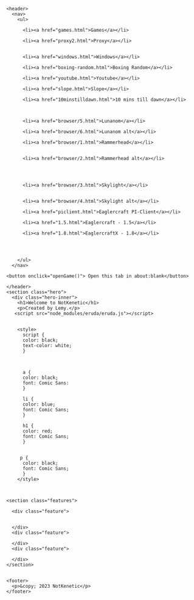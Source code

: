 <html lang="en">
  <head>
    <meta charset="UTF-8" />
    <meta name="viewport" content="width=device-width, initial-scale=1.0" />
    <title>NotKenetic</title>
  </head>
  <body>
    
    <header>
      <nav>
        <ul>
          
          <li><a href="games.html">Games</a></li>
         
          <li><a href="proxy2.html">Proxy</a></li>
 
       
          <li><a href="windows.html">Windows</a></li>
          
          <li><a href="boxing-random.html">Boxing Random</a></li>
          
          <li><a href="youtube.html">Youtube</a></li>  
          
          <li><a href="slope.html">Slope</a></li>
          
          <li><a href="10minstilldawn.html">10 mins till dawn</a></li>
       
      
          
          <li><a href="browser/5.html">Lunanom</a></li>
          
          <li><a href="browser/6.html">Lunanom alt</a></li>
          
          <li><a href="browser/1.html">Rammerhead</a></li>
          
          
          <li><a href="browser/2.html">Rammerhead alt</a></li>
          
          
          
          
          <li><a href="browser/3.html">Skylight</a></li>
         
          
          <li><a href="browser/4.html">Skylight alt</a></li>
          
          <li><a href="piclient.html">Eaglercraft PI-Client</a></li>
          
          <li><a href="1.5.html">Eaglercraft - 1.5</a></li>
          
          <li><a href="1.8.html">EaglercraftX - 1.8</a></li>
          
          
          
          
        </ul>
      </nav>
      
    <button onclick="openGame()"> Open this tab in about:blank</button>
<script>
function openGame() {
var win = window.open()
var url = "https://notkenetic.github.io"
var iframe = win.document.createElement('iframe')
iframe.style.width = "100%";
iframe.style.height = "100%";
iframe.style.border = "none";
iframe.src = url
win.document.body.appendChild(iframe)
}
</script>


      
    </header>
    <section class="hero">
      <div class="hero-inner">
        <h1>Welcome to NotKenetic</h1>
        <p>Created by Lemy.</p>
       <script src="node_modules/eruda/eruda.js"></script>
        
        
        <style>
          script {
          color: black;
          text-color: white;
          }
          
         
          
          a {
          color: black;
          font: Comic Sans:
          }
          
          li {
          color: blue;
          font: Comic Sans;
          }
          
          h1 {
          color: red;
          font: Comic Sans;
          }
          
          
         p {
          color: black;
          font: Comic Sans;
          }
        </style>
        
        
      
    <section class="features">
     
      <div class="feature">
       
        
      </div>
      <div class="feature">
        
      </div>
      <div class="feature">
        
      </div>
    </section>
    
    
    <footer>
      <p>&copy; 2023 NotKenetic</p>
    </footer>

